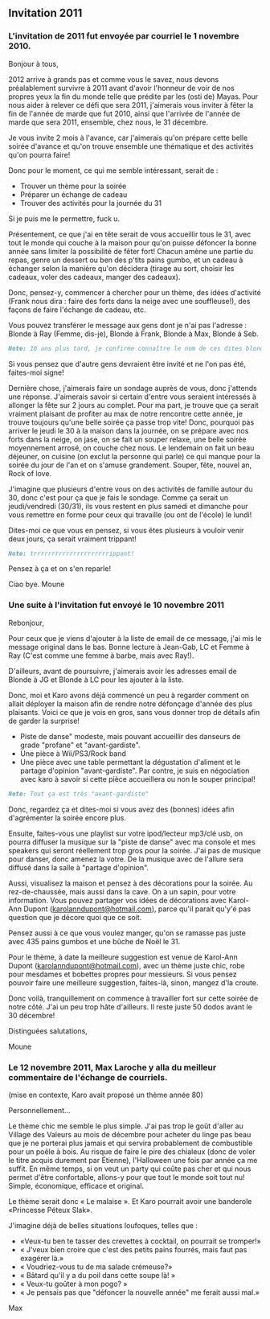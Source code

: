 ## Invitation 2011
 
### L'invitation de 2011 fut envoyée par courriel le 1 novembre 2010. 

Bonjour à tous,

2012 arrive à grands pas et comme vous le savez, nous devons préalablement survivre à 2011 avant d'avoir l'honneur de voir de nos propres yeux la fin du monde telle que prédite par les (osti de) Mayas. Pour nous aider à relever ce défi que sera 2011, j'aimerais vous inviter à fêter la fin de l'année de marde que fut 2010, ainsi que l'arrivée de l'année de marde que sera 2011, ensemble, chez nous, le 31 décembre.

Je vous invite 2 mois à l'avance, car j'aimerais qu'on prépare cette belle soirée d'avance et qu'on trouve ensemble une thématique et des activités qu'on pourra faire!

Donc pour le moment, ce qui me semble intéressant, serait de :

- Trouver un thème pour la soirée
- Préparer un échange de cadeau
- Trouver des activités pour la journée du 31

Si je puis me le permettre, fuck u.

Présentement, ce que j'ai en tête serait de vous accueillir tous le 31, avec tout le monde qui couche à la maison pour qu'on puisse défoncer la bonne année sans limiter la possibilité de fêter fort! Chacun amène une partie du repas, genre un dessert ou ben des p'tits pains gumbo, et un cadeau à échanger selon la manière qu'on décidera (tirage au sort, choisir les cadeaux, voler des cadeaux, manger des cadeaux).

Donc, pensez-y, commencer à chercher pour un thème, des idées d'activité (Frank nous dira : faire des forts dans la neige avec une souffleuse!), des façons de faire l'échange de cadeau, etc.

Vous pouvez transférer le message aux gens dont je n'ai pas l'adresse : Blonde à Ray (Femme, dis-je), Blonde à Frank, Blonde à Max, Blonde à Seb.

```markdown
Note: 10 ans plus tard, je confirme connaître le nom de ces dites blondes!
```

Si vous pensez que d'autre gens devraient être invité et ne l'on pas été, faites-moi signe!

Dernière chose, j'aimerais faire un sondage auprès de vous, donc j'attends une réponse. J'aimerais savoir si certain d'entre vous seraient intéressés à allonger la fête sur 2 jours au complet. Pour ma part, je trouve que ça serait vraiment plaisant de profiter au max de notre rencontre cette année, je trouve toujours qu'une belle soirée ça passe trop vite! Donc, pourquoi pas arriver le jeudi le 30 à la maison dans la journée, on se prépare avec nos forts dans la neige, on jase, on se fait un souper relaxe, une belle soirée moyennement arrosé, on couche chez nous. Le lendemain on fait un beau déjeuner, on cuisine (on exclut la personne qui parle) ce qui manque pour la soirée du jour de l'an et on s'amuse grandement. Souper, fête, nouvel an, Rock of love.

J'imagine que plusieurs d'entre vous on des activités de famille autour du 30, donc c'est pour ça que je fais le sondage. Comme ça serait un jeudi/vendredi (30/31), ils vous restent en plus samedi et dimanche pour vous remettre en forme pour ceux qui travaille (ou ont de l'école) le lundi!

Dites-moi ce que vous en pensez, si vous êtes plusieurs à vouloir venir deux jours, ça serait vraiment trippant!

```markdown
Note: trrrrrrrrrrrrrrrrrrrrrippant!
```

Pensez à ça et on s'en reparle!

Ciao bye.
Moune

### Une suite à l'invitation fut envoyé le 10 novembre 2011

Rebonjour,

Pour ceux que je viens d'ajouter à la liste de email de ce message, j'ai mis le message original dans le bas. Bonne lecture à Jean-Gab, LC et Femme à Ray (C'est comme une femme à barbe, mais avec Ray!).

D'ailleurs, avant de poursuivre, j'aimerais avoir les adresses email de Blonde à JG et Blonde à LC pour les ajouter à la liste.

Donc, moi et Karo avons déjà commencé un peu à regarder comment on allait déployer la maison afin de rendre notre défonçage d'année des plus plaisants. Voici ce que je vois en gros, sans vous donner trop de détails afin de garder la surprise!
- Piste de danse" modeste, mais pouvant accueillir des danseurs de grade "profane" et "avant-gardiste".
- Une pièce à Wii/PS3/Rock band
- Une pièce avec une table permettant la dégustation d'aliment et le partage d'opinion "avant-gardiste". Par contre, je suis en négociation avec karo à savoir si cette pièce accueillera ou non le souper principal!

```markdown
Note: Tout ça est très "avant-gardiste"
```

Donc, regardez ça et dites-moi si vous avez des (bonnes) idées afin d'agrémenter la soirée encore plus.

Ensuite, faites-vous une playlist sur votre ipod/lecteur mp3/clé usb, on pourra diffuser la musique sur la "piste de danse" avec ma console et mes speakers qui seront réellement trop gros pour la soirée. J'ai pas de musique pour danser, donc amenez la votre. De la musique avec de l'allure sera diffusé dans la salle à "partage d'opinion".

Aussi, visualisez la maison et pensez à des décorations pour la soirée. Au rez-de-chaussée, mais aussi dans la cave. On a un sapin, pour votre information. Vous pouvez partager vos idées de décorations avec Karol-Ann Dupont (karolanndupont@hotmail.com), parce qu'il parait qu'y'é pas question que je décore quoi que ce soit.

Pensez aussi à ce que vous voulez manger, qu'on se ramasse pas juste avec 435 pains gumbos et une bûche de Noël le 31.

Pour le thème, à date la meilleure suggestion est venue de Karol-Ann Dupont (karolanndupont@hotmail.com), avec un thème juste chic, robe pour mesdames et bobettes propres pour messieurs. Si vous pensez pouvoir faire une meilleure suggestion, faites-là, sinon, mangez d'la croute.

Donc voilà, tranquillement on commence à travailler fort sur cette soirée de notre côté. J'ai un peu trop hâte d'ailleurs. Il reste juste 50 dodos avant le 30 décembre!

Distinguées salutations,

Moune

### Le 12 novembre 2011, Max Laroche y alla du meilleur commentaire de l'échange de courriels.

(mise en contexte, Karo avait proposé un thème année 80)

Personnellement...
 
Le thème chic me semble le plus simple. J'ai pas trop le goût d'aller au Village des Valeurs au mois de décembre pour acheter du linge pas beau que je ne porterai plus jamais et qui servira probablement de combustible pour un poêle à bois. Au risque de faire le pire des chialeux (donc de voler le titre acquis durement par Étienne), l'Halloween une fois par année ça me suffit. En même temps, si on veut un party qui coûte pas cher et qui nous permet d'être confortable, allons-y pour que tout le monde soit tout nu! Simple, économique, efficace et original.
 
Le thème serait donc « Le malaise ». Et Karo pourrait avoir une banderole «Princesse Péteux Slak».
 
J'imagine déjà de belles situations loufoques, telles que :
 
- «Veux-tu ben te tasser des crevettes à cocktail, on pourrait se tromper!»
- « J'veux bien croire que c'est des petits pains fourrés, mais faut pas exagérer là.»
- « Voudriez-vous tu de ma salade crémeuse?»
- « Bâtard qu'il y a du poil dans cette soupe là! »
- « Veux-tu goûter à mon pogo? »
- « Je pensais pas que "défoncer la nouvelle année" me ferait aussi mal.»


Max
